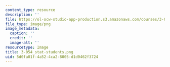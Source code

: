 ```yaml
---
content_type: resource
description: ''
file: https://ol-ocw-studio-app-production.s3.amazonaws.com/courses/3-054-cellular-solids-structure-properties-and-applications-spring-2015/5d0fa01f4a524ca28005d1d0462f3724_3-054_stat-students.png
file_type: image/png
image_metadata:
  caption: ''
  credit: ''
  image-alt: ''
resourcetype: Image
title: 3-054_stat-students.png
uid: 5d0fa01f-4a52-4ca2-8005-d1d0462f3724
---
```

